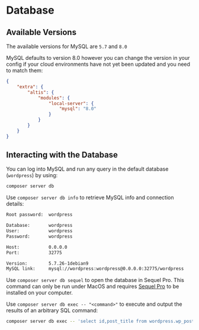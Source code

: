 # Database

## Available Versions

The available versions for MySQL are `5.7` and `8.0`

MySQL defaults to version 8.0 however you can change the version in your config if your cloud environments have not yet been updated and you need to match them:

```json
{
	"extra": {
		"altis": {
			"modules": {
				"local-server": {
					"mysql": "8.0"
				}
			}
		}
	}
}
```


## Interacting with the Database

You can log into MySQL and run any query in the default database (`wordpress`) by using:

```sh
composer server db
```

Use `composer server db info` to retrieve MySQL info and connection details:

```sh
Root password:  wordpress

Database:       wordpress
User:           wordpress
Password:       wordpress

Host:           0.0.0.0
Port:           32775

Version:        5.7.26-1debian9
MySQL link:     mysql://wordpress:wordpress@0.0.0.0:32775/wordpress
```

Use `composer server db sequel` to open the database in Sequel Pro. This command can only be run under MacOS and requires [Sequel Pro](https://www.sequelpro.com/) to be installed on your computer.

Use `composer server db exec -- "<command>"` to execute and output the results of an arbitrary SQL command:

```sh
composer server db exec -- 'select id,post_title from wordpress.wp_posts limit 2;'
```

